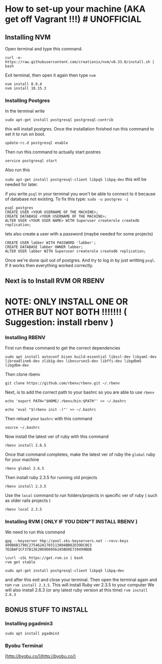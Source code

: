 
# How to set-up your machine (AKA get off Vagrant !!!)  # UNOFFICIAL

## Installing NVM
Open terminal and type this command.
```
curl -o- https://raw.githubusercontent.com/creationix/nvm/v0.33.0/install.sh | bash
```
Exit terminal, then open it again then type `nvm`


```
nvm install 8.9.4
nvm install 10.15.3
```



### Installing Postgres

In the terminal write
```
sudo apt-get install postgresql postgresql-contrib
```
this will install postgres. Once the installation finished run this command to set it to run on boot.

```
update-rc.d postgresql enable
```

Then run this command to actually start postres
```
service postgresql start
```
Also run this

`sudo apt-get install postgresql-client libpq5 libpq-dev`
this will be needed for later.


if you write `psql` in your terminal you won't be able to connect to it because of database not existing.
To fix this type:
`sudo -u postgres -i`
```
psql postgres
CREATE USER <YOUR USERNAME OF THE MACHINE>;
CREATE DATABASE <YOUR USERNAME OF THE MACHINE>;
ALTER USER <YOUR USER NAME> WITH Superuser createrole createdb replication;
```
lets also create a user with a password (maybe needed for some projects)
```
CREATE USER labber WITH PASSWORD 'labber';
CREATE DATABASE labber OWNER labber;
ALTER USER labber WITH Superuser createrole createdb replication;
```
Once we're done quit out of postgres. And try to log in by just writting `psql`. If it works then everything worked correctly.
## Next is to Install RVM OR RBENV

# NOTE: ONLY INSTALL ONE OR OTHER BUT NOT BOTH !!!!!!! ( Suggestion: install rbenv ) 

### Installing RBENV

First run these command to get the correct dependencies

`sudo apt install autoconf bison build-essential libssl-dev libyaml-dev libreadline6-dev zlib1g-dev libncurses5-dev libffi-dev libgdbm5 libgdbm-dev`

Then clone rbenv 

`git clone https://github.com/rbenv/rbenv.git ~/.rbenv`

Next, is to add the correct path to your bashrc so you are able to use `rbenv`

`echo 'export PATH="$HOME/.rbenv/bin:$PATH"' >> ~/.bashrc`

`echo 'eval "$(rbenv init -)"' >> ~/.bashrc`

Then reload your `bashrc` with this command

`source ~/.bashrc`

Now install the latest ver of ruby with this command

`rbenv install 2.6.5`

Once that command completes, make the latest ver of ruby the `global` ruby for your machine 

`rbenv global 2.6.5`

Then install ruby 2.3.5 for running old projects 

`rbenv install 2.3.5`

Use the `local` command to run folders/projects in specific ver of ruby ( such as older rails projects ) 

`rbenv local 2.3.5`

### Installing RVM ( ONLY IF YOU DIDN"T INSTALL RBENV )

We need to run this command

```
gpg --keyserver hkp://pool.sks-keyservers.net --recv-keys 409B6B1796C275462A1703113804BB82D39DC0E3 7D2BAF1CF37B13E2069D6956105BD0E739499BDB
```

```
\curl -sSL https://get.rvm.io | bash
rvm get stable
```

```
sudo apt-get install postgresql-client libpq5 libpq-dev
```

and after this exit and close your terminal.
Then open the terminal again and run `rvm install 2.3.5`. This will install Ruby ver 2.3.5 to your computer
We will also install 2.6.3 (or any latest ruby version at this time)
`rvm install 2.6.3`

## BONUS STUFF TO INSTALL

### Installing pgadmin3
`sudo apt install pgadmin3`

### Byobu Terminal
 [http://byobu.co/](http://byobu.co/)
